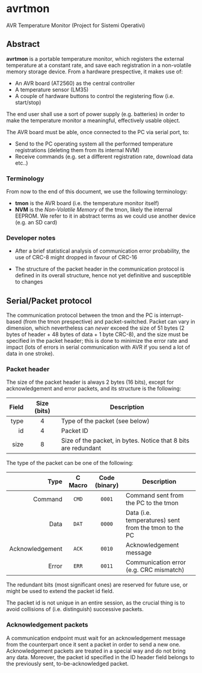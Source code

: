 # avrtmon
AVR Temperature Monitor (Project for Sistemi Operativi)

## Abstract

**avrtmon** is a portable temperature monitor, which registers the external
temperature at a constant rate, and save each registration in a non-volatile
memory storage device. 
From a hardware prespective, it makes use of:

* An AVR board (AT2560) as the central controller
* A temperature sensor (LM35)
* A couple of hardware buttons to control the registering flow (i.e. start/stop)

The end user shall use a sort of power supply (e.g. batteries) in order to make
the temperature monitor a meaningful, effectively usable object.

The AVR board must be able, once connected to the PC via serial port, to:

* Send to the PC operating system all the performed temperature registrations
(deleting them from its internal NVM)
* Receive commands (e.g. set a different registration rate, download data etc..)

### Terminology

From now to the end of this document, we use the following terminology:

* **tmon** is the AVR board (i.e. the temperature monitor itself)
* **NVM** is the _Non-Volatile Memory_ of the tmon, likely the internal EEPROM.
We refer to it in abstract terms as we could use another device (e.g. an SD card)

### Developer notes

* After a brief statistical analysis of communication error probability, the use
of CRC-8 might dropped in favour of CRC-16

* The structure of the packet header in the communication protocol is defined in
its overall structure, hence not yet definitive and susceptible to changes


## Serial/Packet protocol

The communication protocol between the tmon and the PC is interrupt-based (from
the tmon prespective) and packet-switched. Packet can vary in dimension, which
nevertheless can _never_ exceed the size of 51 bytes (2 bytes of header + 48
bytes of data + 1 byte CRC-8), and the size must be specified in the packet 
header; this is done to minimize the error rate and impact (lots of errors in
serial communication with AVR if you send a lot of data in one stroke).

### Packet header

The size of the packet header is always 2 bytes (16 bits), except for
acknowledgement and error packets, and its structure is the following:

Field | Size (bits) | Description
--:|:-:|---
type |4 | Type of the packet (see below)
id   |4 | Packet ID
size |8 | Size of the packet, in bytes. Notice that 8 bits are redundant

The type of the packet can be one of the following:

Type | C Macro | Code (binary) | Description
--:|:-:|:-:|---
Command | `CMD` | `0001` | Command sent from the PC to the tmon
Data | `DAT` | `0000` | Data (i.e. temperatures) sent from the tmon to the PC
Acknowledgement | `ACK` | `0010` | Acknowledgement message
Error | `ERR` | `0011` | Communication error (e.g. CRC mismatch)

<!-- TODO: Decide what to do with packet type MSBs later (no hurry) -->
The redundant bits (most significant ones) are reserved for future use, or might
be used to extend the packet id field.

The packet id is not unique in an entire session, as the crucial thing is to
avoid collisions of (i.e. distinguish) successive packets.

### Acknowledgement packets

A communication endpoint must wait for an acknowledgement message from the
counterpart once it sent a packet in order to send a new one. 
Acknowledgement packets are treated in a special way and do not bring any data.
Moreover, the packet id specified in the ID header field belongs to the
previously sent, to-be-acknowledged packet.


<!-- The contents below are a stub, do not consider them
## Configuration

The tmon configuration is stored at the beginning of its NVM, without any offset,
as a raw data structure.

Field | Size (bytes) | Description
--:|:-:|---
Registering Interval | 2 | Temperature registering interval in tenths of a second
ADC Channel | 1 | Identifies the analog pin used by the LM35
Unit of Measure | 1 | Unit of measure of the temperature (Celsius, Kelvin ...)

-->
